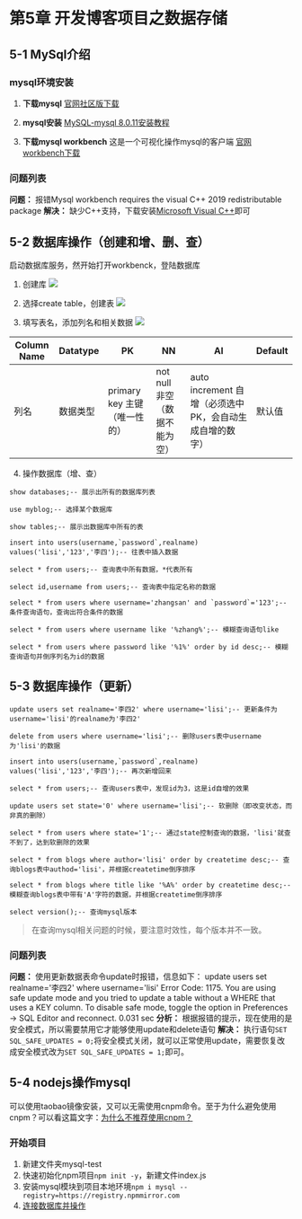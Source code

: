 # 第5章 开发博客项目之数据存储

## 5-1 MySql介绍

### mysql环境安装
1. **下载mysql**
[官网社区版下载](https://dev.mysql.com/downloads/mysql/)

1. **mysql安装**
[MySQL-mysql 8.0.11安装教程](https://www.cnblogs.com/laumians-notes/p/9069498.html)

1. **下载mysql workbench**
这是一个可视化操作mysql的客户端
[官网workbench下载](https://dev.mysql.com/downloads/workbench/)

### 问题列表
**问题：** 报错Mysql workbench requires the visual C++ 2019 redistributable package
**解决：** 缺少C++支持，下载安装[Microsoft Visual C++](https://support.microsoft.com/en-us/help/2977003/the-latest-supported-visual-c-downloads)即可

## 5-2 数据库操作（创建和增、删、查）
启动数据库服务，然开始打开workbenck，登陆数据库

1. 创建库
![](http://kodbox.taros.xyz/?explorer/share/fileOut&shareID=7cgTZGhw&path=%7BshareItemLink%3A7cgTZGhw%7D%2F)

2. 选择create table，创建表
![](http://kodbox.taros.xyz/?explorer/share/fileOut&shareID=7cgdZXsA&path=%7BshareItemLink%3A7cgdZXsA%7D%2F)

3. 填写表名，添加列名和相关数据
![](http://kodbox.taros.xyz/?explorer/share/fileOut&shareID=7cgfwQeA&path=%7BshareItemLink%3A7cgfwQeA%7D%2F)

| Column Name | Datatype | PK | NN | AI | Default |
| -- | -- | -- | -- | -- | -- |
| 列名 | 数据类型 | primary key 主键（唯一性的）| not null 非空（数据不能为空）| auto increment 自增（必须选中PK，会自动生成自增的数字）| 默认值 |

4. 操作数据库（增、查）
```mysql
show databases;-- 展示出所有的数据库列表

use myblog;-- 选择某个数据库

show tables;-- 展示出数据库中所有的表

insert into users(username,`password`,realname) values('lisi','123','李四');-- 往表中插入数据

select * from users;-- 查询表中所有数据，*代表所有

select id,username from users;-- 查询表中指定名称的数据

select * from users where username='zhangsan' and `password`='123';-- 条件查询语句，查询出符合条件的数据

select * from users where username like '%zhang%';-- 模糊查询语句like

select * from users where password like '%1%' order by id desc;-- 模糊查询语句并倒序列名为id的数据
```

## 5-3 数据库操作（更新）
```mysql
update users set realname='李四2' where username='lisi';-- 更新条件为username='lisi'的realname为'李四2'

delete from users where username='lisi';-- 删除users表中username为'lisi'的数据

insert into users(username,`password`,realname) values('lisi','123','李四');-- 再次新增回来

select * from users;-- 查询users表中，发现id为3，这是id自增的效果

update users set state='0' where username='lisi';-- 软删除（即改变状态，而非真的删除）

select * from users where state='1';-- 通过state控制查询的数据，'lisi'就查不到了，达到软删除的效果

select * from blogs where author='lisi' order by createtime desc;-- 查询blogs表中authod='lisi'，并根据createtime倒序排序

select * from blogs where title like '%A%' order by createtime desc;-- 模糊查询blogs表中带有'A'字符的数据，并根据createtime倒序排序

select version();-- 查询mysql版本
```

> 在查询mysql相关问题的时候，要注意时效性，每个版本并不一致。

### 问题列表
**问题：**
使用更新数据表命令update时报错，信息如下：
update users set realname='李四2' where username='lisi'	Error Code: 1175. You are using safe update mode and you tried to update a table without a WHERE that uses a KEY column.  To disable safe mode, toggle the option in Preferences -> SQL Editor and reconnect.	0.031 sec
**分析：**
根据报错的提示，现在使用的是安全模式，所以需要禁用它才能够使用update和delete语句
**解决：**
执行语句```SET SQL_SAFE_UPDATES = 0;```将安全模式关闭，就可以正常使用update，需要恢复改成安全模式改为```SET SQL_SAFE_UPDATES = 1;```即可。

## 5-4 nodejs操作mysql
可以使用taobao镜像安装，又可以无需使用cnpm命令。至于为什么避免使用cnpm？可以看这篇文字：[为什么不推荐使用cnpm？](https://www.jianshu.com/p/df1696de1d77)

### 开始项目
1. 新建文件夹mysql-test
2. 快速初始化npm项目```npm init -y```，新建文件index.js
3. 安装mysql模块到项目本地环境```npm i mysql --registry=https://registry.npmmirror.com```
4. [连接数据库并操作](./5-4/mysql-test/index.js)
